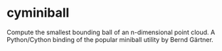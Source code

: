 # cyminiball
Compute the smallest bounding ball of an n-dimensional point cloud. A Python/Cython binding of the popular miniball utility by Bernd Gärtner.

